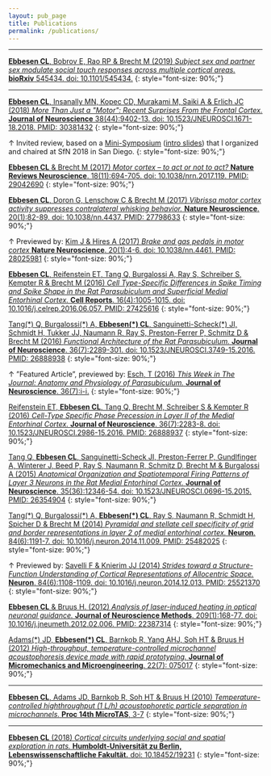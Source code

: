 ```yaml
---
layout: pub_page
title: Publications
permalink: /publications/
---
```


<!---
<p style="text-align: center;">
*Journal articles*
</p>

Kramdown block styling looks like this:
{: style="color:gray; font-size: 80%; text-align: center;"}


$green: #189e8a, could set up a scss link, just hard-coded for now

Add this below an in-press: {: style="font-size: 90%; color: #189e8a;"}
bioRχiv
--->
<hr class="hr-text" data-content="Preprints">

[**Ebbesen CL**, Bobrov E, Rao RP & Brecht M (2019) *Subject sex and partner sex modulate social touch responses across multiple cortical areas.* **bioRxiv** 545434. doi: 10.1101/545434.](https://doi.org/10.1101/545434)
{: style="font-size: 90%;"}

<hr class="hr-text" data-content="Journal articles">

[**Ebbesen CL**, Insanally MN, Kopec CD, Murakami M, Saiki A & Erlich JC (2018) *More Than Just a "Motor": Recent Surprises From the Frontal Cortex.* **Journal of Neuroscience** 38(44):9402-13. doi: 10.1523/JNEUROSCI.1671-18.2018. PMID: 30381432](http://doi.org/10.1523/JNEUROSCI.1671-18.2018)
{: style="font-size: 90%;"}

&uarr; Invited review, based on a [Mini-Symposium](https://abstractsonline.com/pp8/#!/4649/session/30) ([intro slides](/assets/docs/minisymp_slides.pdf)) that I organized and chaired at SfN 2018 in San Diego.
{: style="font-size: 90%;"}

[**Ebbesen CL** & Brecht M (2017) *Motor cortex – to act or not to act?* **Nature Reviews Neuroscience**. 18(11):694-705. doi: 10.1038/nrn.2017.119. PMID: 29042690](http://dx.doi.org/10.1038/nrn.2017.119)
{: style="font-size: 90%;"}

[**Ebbesen CL**, Doron G, Lenschow C & Brecht M (2017) *Vibrissa motor cortex activity suppresses contralateral whisking behavior.* **Nature Neuroscience**. 20(1):82-89. doi: 10.1038/nn.4437. PMID: 27798633](http://dx.doi.org/10.1038/nn.4437)
{: style="font-size: 90%;"}

&uarr; Previewed by: [Kim J & Hires A (2017) *Brake and gas pedals in motor cortex* **Nature Neuroscience**. 20(1):4-6. doi: 10.1038/nn.4461. PMID: 28025981](http://dx.doi.org/10.1038/nn.4461)
{: style="font-size: 90%;"}

[**Ebbesen CL**, Reifenstein ET, Tang Q, Burgalossi A, Ray S, Schreiber S, Kempter R & Brecht M (2016) *Cell Type-Specific Differences in Spike Timing and Spike Shape in the Rat Parasubiculum and Superficial Medial Entorhinal Cortex.* **Cell Reports**. 16(4):1005-1015. doi: 10.1016/j.celrep.2016.06.057. PMID: 27425616](http://dx.doi.org/10.1016/j.celrep.2016.06.057)
{: style="font-size: 90%;"}

[Tang(\*) Q, Burgalossi(\*) A, **Ebbesen(\*) CL**, Sanguinetti-Scheck(\*) JI, Schmidt H, Tukker JJ, Naumann R, Ray S, Preston-Ferrer P, Schmitz D & Brecht M (2016) *Functional Architecture of the Rat Parasubiculum.* **Journal of Neuroscience**. 36(7):2289-301. doi: 10.1523/JNEUROSCI.3749-15.2016. PMID: 26888938](http://dx.doi.org/10.1523/JNEUROSCI.3749-15.2016)
{: style="font-size: 90%;"}

&uarr; ”Featured Article”, previewed by: [Esch, T (2016) *This Week in The Journal: Anatomy and Physiology of Parasubiculum.* **Journal of Neuroscience**. 36(7):i-i.](http://www.jneurosci.org/content/36/7/i)
{: style="font-size: 90%;"}

[Reifenstein ET, **Ebbesen CL**, Tang Q, Brecht M, Schreiber S & Kempter R (2016) *Cell-Type Specific Phase Precession in Layer II of the Medial Entorhinal Cortex.* **Journal of Neuroscience**. 36(7):2283-8. doi: 10.1523/JNEUROSCI.2986-15.2016. PMID: 26888937](http://dx.doi.org/10.1523/JNEUROSCI.2986-15.2016)
{: style="font-size: 90%;"}

[Tang Q, **Ebbesen CL**, Sanguinetti-Scheck JI, Preston-Ferrer P, Gundlfinger A, Winterer J, Beed P, Ray S, Naumann R, Schmitz D, Brecht M & Burgalossi A (2015) *Anatomical Organization and Spatiotemporal Firing Patterns of Layer 3 Neurons in the Rat Medial Entorhinal Cortex.* **Journal of Neuroscience**. 35(36):12346-54. doi: 10.1523/JNEUROSCI.0696-15.2015. PMID: 26354904](http://dx.doi.org/10.1523/JNEUROSCI.0696-15.2015)
{: style="font-size: 90%;"}

[Tang(\*) Q, Burgalossi(\*) A, **Ebbesen(\*) CL**, Ray S, Naumann R, Schmidt H, Spicher D & Brecht M (2014) *Pyramidal and stellate cell specificity of grid and border representations in layer 2 of medial entorhinal cortex.* **Neuron**. 84(6):1191-7. doi: 10.1016/j.neuron.2014.11.009. PMID: 25482025](http://dx.doi.org/10.1016/j.neuron.2014.11.009)
{: style="font-size: 90%;"}

&uarr; Previewed by: [Savelli F & Knierim JJ (2014) *Strides toward a Structure-Function Understanding of Cortical Representations of Allocentric Space.* **Neuron**. 84(6):1108-1109. doi: 10.1016/j.neuron.2014.12.013. PMID: 25521370](http://dx.doi.org/10.1016/j.neuron.2014.12.013)
{: style="font-size: 90%;"}

[**Ebbesen CL** & Bruus H. (2012) *Analysis of laser-induced heating in optical neuronal guidance.* **Journal of Neuroscience Methods**. 209(1):168-77. doi: 10.1016/j.jneumeth.2012.02.006. PMID: 22387314](http://dx.doi.org/10.1016/j.jneumeth.2012.02.006)
{: style="font-size: 90%;"}

[Adams(\*) JD, **Ebbesen(\*) CL**, Barnkob R, Yang AHJ, Soh HT & Bruus H (2012) *High-throughput, temperature-controlled microchannel acoustophoresis device made with rapid prototyping.* **Journal of Micromechanics and Microengineering**. 22(7): 075017](http://iopscience.iop.org/article/10.1088/0960-1317/22/7/075017/)
{: style="font-size: 90%;"}

<hr class="hr-text" data-content="Peer-reviewed conference proceedings">

[**Ebbesen CL**, Adams JD, Barnkob R, Soh HT & Bruus H (2010) *Temperature-controlled highthroughput (1 L/h) acoustophoretic particle separation in microchannels.* **Proc 14th MicroTAS**, 3-7](http://www.rsc.org/binaries/loc/2010/pdfs/Papers/251_0935.pdf)
{: style="font-size: 90%;"}

<hr class="hr-text" data-content="Doctoral thesis">

[**Ebbesen CL** (2018) *Cortical circuits underlying social and spatial exploration in rats.* **Humboldt-Universität zu Berlin, Lebenswissenschaftliche Fakultät.** doi: 10.18452/19231](http://dx.doi.org/10.18452/19231)
{: style="font-size: 90%;"}
